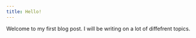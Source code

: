 ```yaml
---
title: Hello!
---
```


Welcome to my first blog post. I will be writing on a lot of diffefrent topics.
